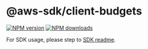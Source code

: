 # @aws-sdk/client-budgets

[![NPM version](https://img.shields.io/npm/v/@aws-sdk/client-budgets/beta.svg)](https://www.npmjs.com/package/@aws-sdk/client-budgets)
[![NPM downloads](https://img.shields.io/npm/dm/@aws-sdk/client-budgets.svg)](https://www.npmjs.com/package/@aws-sdk/client-budgets)

For SDK usage, please step to [SDK readme](https://github.com/aws/aws-sdk-js-v3).
